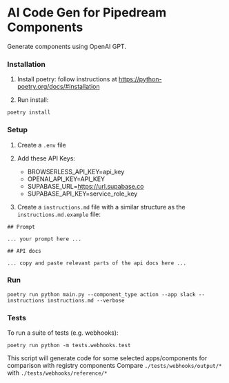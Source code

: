 # AI Code Gen for Pipedream Components

Generate components using OpenAI GPT.


### Installation

1. Install poetry: follow instructions at https://python-poetry.org/docs/#installation

2. Run install:

```
poetry install
```


### Setup

1. Create a `.env` file

2. Add these API Keys:

    - BROWSERLESS_API_KEY=api_key
    - OPENAI_API_KEY=API_KEY
    - SUPABASE_URL=https://url.supabase.co
    - SUPABASE_API_KEY=service_role_key

3. Create a `instructions.md` file with a similar structure as the `instructions.md.example` file:

```
## Prompt

... your prompt here ...

## API docs

... copy and paste relevant parts of the api docs here ...
```


### Run

```
poetry run python main.py --component_type action --app slack --instructions instructions.md --verbose
```


### Tests

To run a suite of tests (e.g. webhooks):

```
poetry run python -m tests.webhooks.test
```

This script will generate code for some selected apps/components for comparison with registry components
Compare `./tests/webhooks/output/*` with `./tests/webhooks/reference/*`
